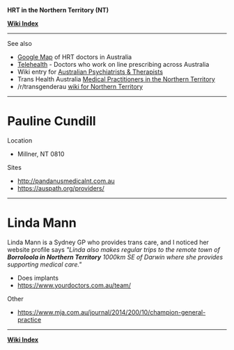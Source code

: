 **HRT in the Northern Territory (NT)**

**[Wiki Index](https://www.reddit.com/r/TransWiki/wiki/index)**

---

See also

* [Google Map](https://www.google.com/maps/d/drive?state=%7B%22ids%22%3A%5B%2217npJeZICXFH317r3T42Agxg79sbHRFs_%22%5D%2C%22action%22%3A%22open%22%2C%22userId%22%3A%22102350253060603230985%22%7D&usp=sharing) of HRT doctors in Australia
* [Telehealth](https://www.reddit.com/r/TransWiki/wiki/hrt/australia#wiki_telehealth) - Doctors who work on line prescribing across Australia
* Wiki entry for [Australian Psychiatrists & Therapists](https://www.reddit.com/r/TransSurgeriesWiki/wiki/psychs/australia)
* Trans Health Australia [Medical Practitioners in the Northern Territory](http://www.transhealthaustralia.org/index.php/northern-territory/7-medical-practitioners-nt)
* /r/transgenderau [wiki for Northern Territory](https://www.reddit.com/r/transgenderau/wiki/resources-nt)

---

# Pauline Cundill

Location

* Millner, NT 0810

Sites

* http://pandanusmedicalnt.com.au
* https://auspath.org/providers/

---

# Linda Mann

Linda Mann is a Sydney GP who provides trans care, and I noticed her website profile says *"Linda also makes regular trips to the remote town of ***Borroloola in Northern Territory*** 1000km SE of Darwin where she provides supporting medical care."*

* Does implants
* https://www.yourdoctors.com.au/team/

Other

* https://www.mja.com.au/journal/2014/200/10/champion-general-practice

---

**[Wiki Index](https://www.reddit.com/r/TransWiki/wiki/index)**
